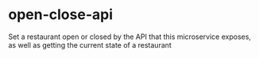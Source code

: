 # open-close-api
Set a restaurant open or closed by the API that this microservice exposes, as well as getting the current state of a restaurant
